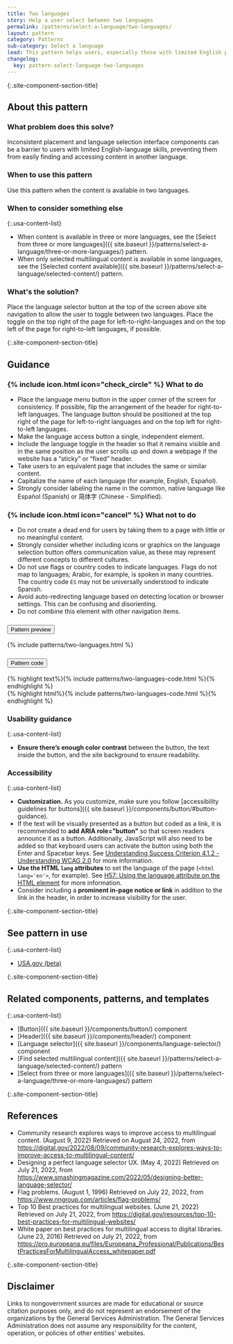 ```yaml
---
title: Two languages
story: Help a user select between two languages
permalink: /patterns/select-a-language/two-languages/
layout: pattern
category: Patterns
sub-category: Select a language
lead: This pattern helps users, especially those with limited English proficiency, select their preferred language when visiting a website in two languages, like English and Spanish.
changelog:
  key: pattern-select-language-two-languages
---
```


{:.site-component-section-title}
## About this pattern

### What problem does this solve?

Inconsistent placement and language selection interface components can be a barrier to users with limited English-language skills, preventing them from easily finding and accessing content in another language.

### When to use this pattern

Use this pattern when the content is available in two languages.

### When to consider something else

{:.usa-content-list}
- When content is available in three or more languages, see the [Select from three or more languages]({{ site.baseurl }}/patterns/select-a-language/three-or-more-languages/) pattern.
- When only selected multilingual content is available in some languages, see the [Selected content available]({{ site.baseurl }}/patterns/select-a-language/selected-content/) pattern.

### What's the solution?

Place the language selector button at the top of the screen above site navigation to allow the user to toggle between two languages. Place the toggle on the top right of the page for left-to-right-languages and on the top left of the page for right-to-left languages, if possible.

{:.site-component-section-title}
## Guidance

<div class="grid-row grid-gap-3">
  <div class="tablet:grid-col">
    <div class="do-dont">
      <div class="do-dont__do">
        <h3 class="do-dont__heading">
          {% include icon.html icon="check_circle" %}
          What to do
        </h3>
        <div class="do-dont__content">
          <ul>
            <li>Place the language menu button in the upper corner of the screen for consistency. If possible, flip the arrangement of the header for right-to-left languages. The language button should be positioned at the top right of the page for left-to-right languages and on the top left for right-to-left languages.</li>
            <li>Make the language access button a single, independent element.</li>
            <li>Include the language toggle in the header so that it remains visible and in the same position as the user scrolls up and down a webpage if the website has a “sticky” or “fixed” header.</li>
            <li>Take users to an equivalent page that includes the same or similar content.</li>
            <li>Capitalize the name of each language (for example, English, Español).</li>
            <li>Strongly consider labeling the name in the common, native language like <span lang="es" xml:lang="es">Español</span> (Spanish) or <span lang="zh" xml:lang="zh">简体字</span> (Chinese - Simplified).</li>
          </ul>
        </div>
      </div>
    </div>
  </div>
  <div class="tablet:grid-col">
    <div class="do-dont">
      <div class="do-dont__dont">
        <h3 class="do-dont__heading">
          {% include icon.html icon="cancel" %}
          What not to do
        </h3>
        <div class="do-dont__content">
          <ul>
            <li>Do not create a dead end for users by taking them to a page with little or no meaningful content.</li>
            <li>Strongly consider whether including icons or graphics on the language selection button offers communication value, as these may represent different concepts to different cultures.</li>
            <li>Do not use flags or country codes to indicate languages. Flags do not map to languages; Arabic, for example, is spoken in many countries. The country code <code>ES</code> may not be universally understood to indicate Spanish.</li>
            <li>Avoid auto-redirecting language based on detecting location or browser settings. This can be confusing and disorienting.</li>
            <li>Do not combine this element with other navigation items.</li>
          </ul>
        </div>
      </div>
    </div>
  </div>
</div>

<div class="usa-accordion usa-accordion--bordered site-accordion-code site-component-preview margin-top-4">
  <h3 id="pattern-preview" class="usa-accordion__heading site-accordion-heading">
    <button type="button" class="usa-accordion__button" aria-controls="accordion-preview" aria-expanded="true">
      Pattern preview
    </button>
  </h3>
  <div id="accordion-preview" class="usa-accordion__content">
    {% include patterns/two-languages.html %}
  </div>
</div>
<div class="usa-accordion usa-accordion--bordered site-accordion-code site-component-preview">
  <h3 id="pattern-code" class="usa-accordion__heading site-accordion-heading">
    <button type="button" class="usa-accordion__button" aria-controls="accordion-code" aria-expanded="false">
      Pattern code
    </button>
  </h3>
  <div id="accordion-code" class="usa-accordion__content highlight-code copy-code">
    <div class="usa-sr-only">
      {% highlight text%}{% include patterns/two-languages-code.html %}{% endhighlight %}
    </div>
    {% highlight html%}{% include patterns/two-languages-code.html %}{% endhighlight %}
  </div>
</div>

### Usability guidance

{:.usa-content-list}
- **Ensure there’s enough color contrast** between the button, the text inside the button, and the site background to ensure readability.

### Accessibility

{:.usa-content-list}
- **Customization.** As you customize, make sure you follow [accessibility guidelines for buttons]({{ site.baseurl }}/components/button/#button-guidance).
- If the text will be visually presented as a button but coded as a link, it is recommended to **add ARIA role="button"** so that screen readers announce it as a button. Additionally, JavaScript will also need to be added so that keyboard users can activate the button using both the Enter and Spacebar keys. See [Understanding Success Criterion 4.1.2 - Understanding WCAG 2.0](https://www.w3.org/TR/UNDERSTANDING-WCAG20/ensure-compat-rsv.html) for more information.
- **Use the HTML `lang` attributes** to set the language of the page (`<html lang='en'>`, for example). See [H57: Using the language attribute on the HTML element](https://www.w3.org/WAI/WCAG21/Techniques/html/H57.html) for more information.
- Consider including a **prominent in-page notice or link** in addition to the link in the header, in order to increase visibility for the user.

{:.site-component-section-title}
## See pattern in use

{:.usa-content-list}
- [USA.gov (beta)](https://www.usa.gov/)

{:.site-component-section-title}
## Related components, patterns, and templates

{:.usa-content-list}
- [Button]({{ site.baseurl }}/components/button/) component
- [Header]({{ site.baseurl }}/components/header/) component
- [Language selector]({{ site.baseurl }}/components/language-selector/) component
- [Find selected multilingual content]({{ site.baseurl }}/patterns/select-a-language/selected-content/) pattern
- [Select from three or more languages]({{ site.baseurl }}/patterns/select-a-language/three-or-more-languages/) pattern

{:.site-component-section-title}
## References

- Community research explores ways to improve access to multilingual content. (August 9, 2022) Retrieved on August 24, 2022, from <https://digital.gov/2022/08/09/community-research-explores-ways-to-improve-access-to-multilingual-content/>
- Designing a perfect language selector UX. (May 4, 2022) Retrieved on July 21, 2022, from <https://www.smashingmagazine.com/2022/05/designing-better-language-selector/>
- Flag problems. (August 1, 1996) Retrieved on July 22, 2022, from <https://www.nngroup.com/articles/flag-problems/>
- Top 10 Best practices for multilingual websites. (June 21, 2022) Retrieved on July 21, 2022, from <https://digital.gov/resources/top-10-best-practices-for-multilingual-websites/>
- White paper on best practices for multilingual access to digital libraries. (June 23, 2016) Retrieved on July 21, 2022, from <https://pro.europeana.eu/files/Europeana_Professional/Publications/BestPracticesForMultilingualAccess_whitepaper.pdf>


{:.site-component-section-title}
## Disclaimer

Links to nongovernment sources are made for educational or source citation purposes only, and do not represent an endorsement of the organizations by the General Services Administration. The General Services Administration does not assume any responsibility for the content, operation, or policies of other entities' websites.
